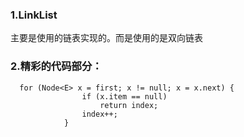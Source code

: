 ### 1.LinkList

主要是使用的链表实现的。而是使用的是双向链表


### 2.精彩的代码部分：

```
  for (Node<E> x = first; x != null; x = x.next) {
                if (x.item == null)
                    return index;
                index++;
            }
```